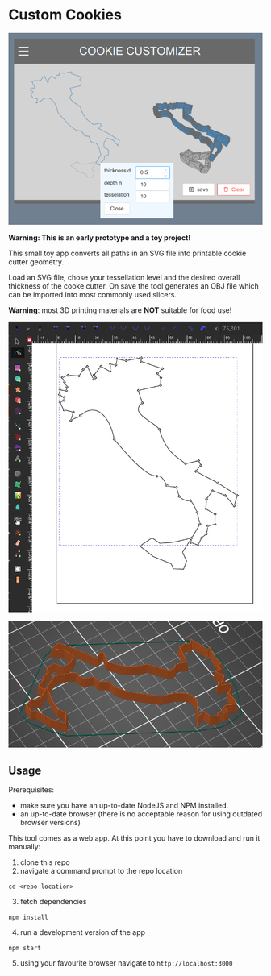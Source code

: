 # Custom Cookies

![screenshot](docs/screenshot.png)

**Warning: This is an early prototype and a toy project!**

This small toy app converts all paths in an SVG file into printable cookie cutter geometry.

Load an SVG file, chose your tessellation level and the desired overall thickness of 
the cooke cutter. On save the tool generates an OBJ file which can be imported into
most commonly used slicers.

**Warning**: most 3D printing materials are **NOT** suitable for food use!

![svg editor](docs/svg_editor.png)

![sliced geometry](docs/sliced_italy.png)

## Usage

Prerequisites: 
- make sure you have an up-to-date NodeJS and NPM installed.
- an up-to-date browser (there is no acceptable reason for using outdated browser versions)

This tool comes as a web app. At this point you have to download and run it manually:

1. clone this repo
2. navigate a command prompt to the repo location
```shell
cd <repo-location>
```
3. fetch dependencies
```shell
npm install
```
4. run a development version of the app
```shell
npm start
```
5. using your favourite browser navigate to `http://localhost:3000`
